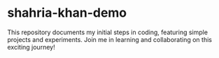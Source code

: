 # shahria-khan-demo
This repository documents my initial steps in coding, featuring simple projects and experiments. Join me in learning and collaborating on this exciting journey!
